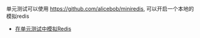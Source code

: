 
单元测试可以使用 https://github.com/alicebob/miniredis, 可以开启一个本地的模拟redis
- [在单元测试中模拟Redis](https://medium.com/@elliotchance/mocking-redis-in-unit-tests-in-go-28aff285b98)